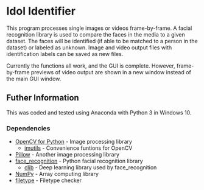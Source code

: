 # Idol Identifier

This program processes single images or videos frame-by-frame. A facial recognition library is used to compare the faces in the media to a given dataset. The faces will be identified (if able to be matched to a person in the dataset) or labeled as unknown. Image and video output files with identification labels can be saved as new files.

Currently the functions all work, and the GUI is complete. However, frame-by-frame previews of video output are shown in a new window instead of the main GUI window.

## Futher Information

This was coded and tested using Anaconda with Python 3 in Windows 10.

### Dependencies
  * [OpenCV for Python](https://pypi.org/project/opencv-python/) - Image processing library
    * [imutils](https://pypi.org/project/imutils/) - Convenience funtions for OpenCV
  * [Pillow](https://pypi.org/project/Pillow/) - Another image processing library
  * [face_recognition](https://pypi.org/project/face-recognition/) - Python facial recognition library
    * [dlib](http://dlib.net/) - Deep learning library used by face_recognition
  * [NumPy](https://pypi.org/project/numpy/) - Array computing library
  * [filetype](https://pypi.org/project/filetype/) - Filetype checker

